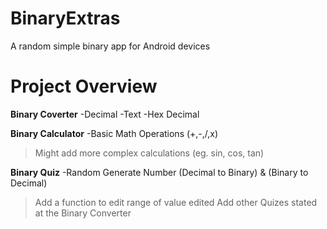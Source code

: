 BinaryExtras
============

A random simple binary app for Android devices

Project Overview
============
**Binary Coverter**
-Decimal
-Text
-Hex Decimal

**Binary Calculator**
-Basic Math Operations (+,-,/,x)
>Might add more complex calculations (eg. sin, cos, tan)

**Binary Quiz**
-Random Generate Number (Decimal to Binary) & (Binary to Decimal)
>Add a function to edit range of value edited
>Add other Quizes stated at the Binary Converter
